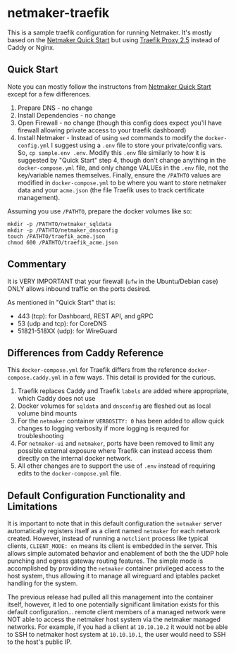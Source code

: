 # netmaker-traefik

This is a sample traefik configuration for running Netmaker. It's mostly based on the [Netmaker Quick Start](https://docs.netmaker.org/quick-start.html) but using [Traefik Proxy 2.5](https://traefik.io/blog/announcing-traefik-proxy-2-5/) instead of Caddy or Nginx.

## Quick Start

Note you can mostly follow the instructons from [Netmaker Quick Start](https://docs.netmaker.org/quick-start.html) except for a few differences.

1. Prepare DNS - no change
2. Install Dependencies - no change
3. Open Firewall - no change (though this config does expect you'll have firewall allowing private access to your traefik dashboard)
4. Install Netmaker - Instead of using `sed` commands to modify the `docker-config.yml` I suggest using a `.env` file to store your private/config vars.
So, `cp sample.env .env`.
Modify this `.env` file similarly to how it is suggested by "Quick Start" step 4, though don't change anything in the `docker-compose.yml` file, and only change VALUEs in the `.env` file, not the key/variable names themselves.
Finally, ensure the `/PATHTO` values are modified in `docker-compose.yml` to be where you want to store netmaker data and your `acme.json` (the file Traefik uses to track certificate management).

Assuming you use `/PATHTO`, prepare the docker volumes like so:

```
mkdir -p /PATHTO/netmaker_sqldata
mkdir -p /PATHTO/netmaker_dnsconfig
touch /PATHTO/traefik_acme.json
chmod 600 /PATHTO/traefik_acme.json
```

## Commentary

It is VERY IMPORTANT that your firewall (`ufw` in the Ubuntu/Debian case) ONLY allows inbound traffic on the ports desired.

As mentioned in "Quick Start" that is:

- 443 (tcp): for Dashboard, REST API, and gRPC
- 53 (udp and tcp): for CoreDNS
- 51821-518XX (udp): for WireGuard


## Differences from Caddy Reference

This `docker-compose.yml` for Traefik differs from the reference `docker-compose.caddy.yml` in a few ways.
This detail is provided for the curious.

1. Traefik replaces Caddy and Traefik `labels` are added where appropriate, which Caddy does not use
2. Docker volumes for `sqldata` and `dnsconfig` are fleshed out as local volume bind mounts
3. For the `netmaker` container `VERBOSITY: 0` has been added to allow quick changes to logging verbosity if more logging is requred for troubleshooting
4. For `netmaker-ui` and `netmaker`, ports have been removed to limit any possible external exposure where Traefik can instead access them directly on the internal docker network.
5. All other changes are to support the use of `.env` instead of requiring edits to the `docker-compose.yml` file.


## Default Configuration Functionality and Limitations

It is important to note that in this default configuration the `netmaker` server automatically registers itself as a client named `netmaker` for each network created. However, instead of running a `netclient` process like typical clients, `CLIENT_MODE: on` means its client is embedded in the server. This allows simple automated behavior and enablement of both the the UDP hole punching and egress gateway routing features. The simple mode is accomplished by providing the `netmaker` container privileged access to the host system, thus allowing it to manage all wireguard and iptables packet handling for the system.

The previous release had pulled all this management into the container itself, however, it led to one potentially significant limitation exists for this default configuration... remote client members of a managed network were NOT able to access the netmaker host system via the netmaker managed networks. For example, if you had a client at `10.10.10.2` it would not be able to SSH to netmaker host system at `10.10.10.1`, the user would need to SSH to the host's public IP.

